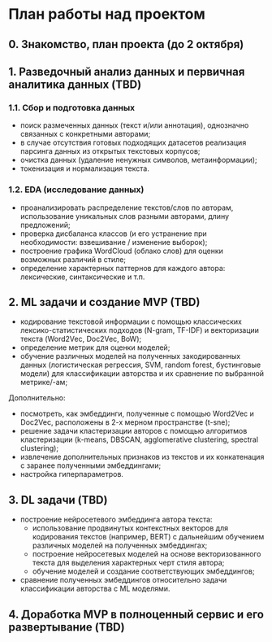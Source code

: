 # План работы над проектом

## 0. Знакомство, план проекта (до 2 октября)

## 1. Разведочный анализ данных и первичная аналитика данных (TBD)
### 1.1. Сбор и подготовка данных
- поиск размеченных данных (текст и/или аннотация), однозначно связанных с конкретными авторами;
- в случае отсутствия готовых подходящих датасетов реализация парсинга данных из открытых текстовых корпусов;
- очистка данных (удаление ненужных символов, метаинформации);
- токенизация и нормализация текста.

### 1.2. EDA (исследование данных)
- проанализировать распределение текстов/слов по авторам, использование уникальных слов разными авторами, длину предложений;
- проверка дисбаланса классов (и его устранение при необходимости: взвешивание / изменение выборок);
- построение графика WordCloud (облако слов) для оценки возможных различий в стиле;
- определение характерных паттернов для каждого автора: лексические, синтаксические и т.п.

## 2. ML задачи и создание MVP (TBD)
- кодирование текстовой информации с помощью классических лексико-статистических подходов (N-gram, TF-IDF) и векторизации текста (Word2Vec, Doc2Vec, BoW);
- определение метрик для оценки моделей;
- обучение различных моделей на полученных закодированных данных (логистическая регрессия, SVM, random forest, бустинговые модели) для классификации авторства и их сравнение по выбранной метрике/-ам;

Дополнительно:
- посмотреть, как эмбеддинги, полученные с помощью Word2Vec и Doc2Vec, расположены в 2-х мерном пространстве (t-sne);
- решение задачи кластеризации авторов с помощью алгоритмов кластеризации (k-means, DBSCAN, agglomerative clustering, spectral clustering);
- извлечение дополнительных признаков из текстов и их конкатенация с заранее полученными эмбеддингами;
- настройка гиперпараметров.

## 3. DL задачи (TBD)
- построение нейросетевого эмбеддинга автора текста:
  - использование продвинутых контекстных векторов для кодирования текстов (например, BERT) с дальнейшим обучением различных моделей на полученных эмбеддингах;
  - построение нейросетевых моделей на основе векторизованного текста для выделения характерных черт стиля автора;
  - обучение моделей и создание соответствующих эмбеддингов;
- сравнение полученных эмбеддингов относительно задачи классификации авторства с ML моделями.

## 4. Доработка MVP в полноценный сервис и его развертывание (TBD)

